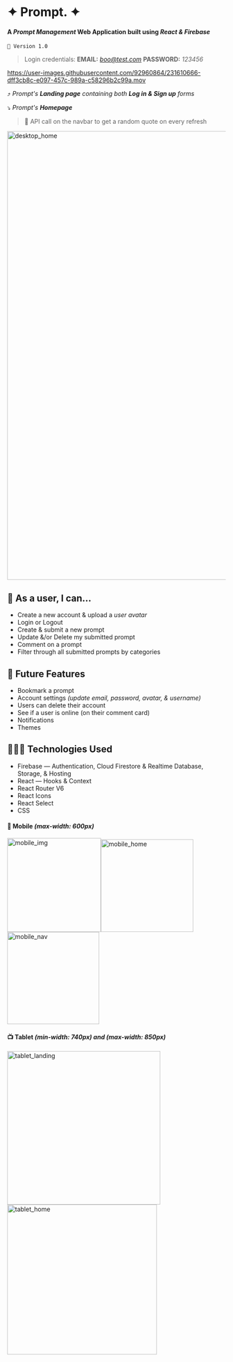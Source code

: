 # ✦ Prompt. ✦
#### A *Prompt Management* Web Application built using *React & Firebase*
`📍 Version 1.0`
> Login credentials: **EMAIL:** *boo@test.com* **PASSWORD:** *123456*

https://user-images.githubusercontent.com/92960864/231610666-dff3cb8c-e097-457c-989a-c58296b2c99a.mov

⤴️ *Prompt's **Landing page** containing both **Log in & Sign up** forms*

⤵️ *Prompt's **Homepage*** 
>📍 API call on the navbar to get a random quote on every refresh
<img width="1032" alt="desktop_home" src="https://user-images.githubusercontent.com/92960864/231615756-cda2c9aa-a9c7-45ab-aa56-d72e335c62c2.png">


## 👤 As a user, I can...
* Create a new account & upload a *user avatar*
* Login or Logout
* Create & submit a new prompt
* Update &/or Delete my submitted prompt
* Comment on a prompt
* Filter through all submitted prompts by categories

## 📖 Future Features
* Bookmark a prompt
* Account settings *(update email, password, avatar, & username)*
* Users can delete their account
* See if a user is online (on their comment card)
* Notifications
* Themes

## 👩🏻‍💻 Technologies Used
* Firebase — Authentication, Cloud Firestore & Realtime Database, Storage, & Hosting
* React — Hooks & Context
* React Router V6
* React Icons
* React Select
* CSS


#### 📱 Mobile *(max-width: 600px)*  
<img width="216" alt="mobile_img" src="https://user-images.githubusercontent.com/92960864/231621243-0aca9c96-fad2-4666-9c42-8ad677ddb623.png"><img width="213" alt="mobile_home" src="https://user-images.githubusercontent.com/92960864/231622392-9f346dfb-087f-4ffd-9369-c9fd53d1842d.png"><img width="212" alt="mobile_nav" src="https://user-images.githubusercontent.com/92960864/231621816-c25ccaed-dbde-4348-a7f5-4e996626f810.png">

#### 📺 Tablet *(min-width: 740px) and (max-width: 850px)*
<img width="353" alt="tablet_landing" src="https://user-images.githubusercontent.com/92960864/231624440-435aa664-1a1d-42ff-858b-6940798c641f.png"><img width="345" alt="tablet_home" src="https://user-images.githubusercontent.com/92960864/231624478-e1e78959-a60a-4f0c-802a-e1c3f58eea0d.png">
